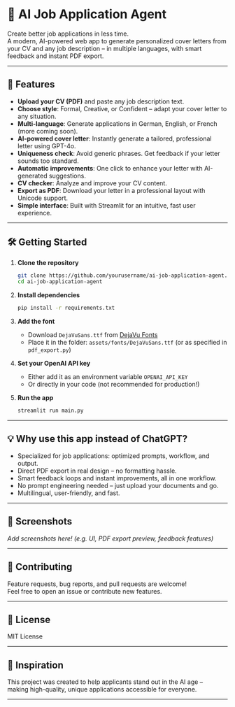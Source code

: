 # 🤖 AI Job Application Agent

Create better job applications in less time.  
A modern, AI-powered web app to generate personalized cover letters from your CV and any job description – in multiple languages, with smart feedback and instant PDF export.

---

## 🚀 Features

- **Upload your CV (PDF)** and paste any job description text.
- **Choose style**: Formal, Creative, or Confident – adapt your cover letter to any situation.
- **Multi-language**: Generate applications in German, English, or French (more coming soon).
- **AI-powered cover letter**: Instantly generate a tailored, professional letter using GPT-4o.
- **Uniqueness check**: Avoid generic phrases. Get feedback if your letter sounds too standard.
- **Automatic improvements**: One click to enhance your letter with AI-generated suggestions.
- **CV checker**: Analyze and improve your CV content.
- **Export as PDF**: Download your letter in a professional layout with Unicode support.
- **Simple interface**: Built with Streamlit for an intuitive, fast user experience.

---

## 🛠️ Getting Started

1. **Clone the repository**
    ```bash
    git clone https://github.com/yourusername/ai-job-application-agent.git
    cd ai-job-application-agent
    ```

2. **Install dependencies**
    ```bash
    pip install -r requirements.txt
    ```

3. **Add the font**
    - Download `DejaVuSans.ttf` from [DejaVu Fonts](https://dejavu-fonts.github.io/Download.html)
    - Place it in the folder: `assets/fonts/DejaVuSans.ttf` (or as specified in `pdf_export.py`)

4. **Set your OpenAI API key**
    - Either add it as an environment variable `OPENAI_API_KEY`
    - Or directly in your code (not recommended for production!)

5. **Run the app**
    ```bash
    streamlit run main.py
    ```

---

## 💡 Why use this app instead of ChatGPT?

- Specialized for job applications: optimized prompts, workflow, and output.
- Direct PDF export in real design – no formatting hassle.
- Smart feedback loops and instant improvements, all in one workflow.
- No prompt engineering needed – just upload your documents and go.
- Multilingual, user-friendly, and fast.

---

## 📸 Screenshots

*Add screenshots here! (e.g. UI, PDF export preview, feedback features)*

---

## 🤝 Contributing

Feature requests, bug reports, and pull requests are welcome!  
Feel free to open an issue or contribute new features.

---

## 📜 License

MIT License

---

## 🧠 Inspiration

This project was created to help applicants stand out in the AI age –  
making high-quality, unique applications accessible for everyone.

---
